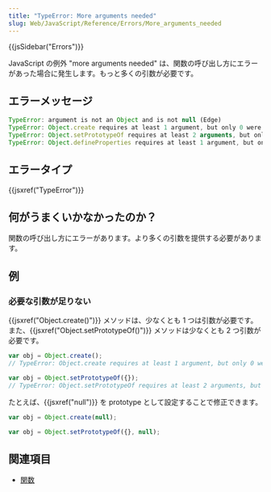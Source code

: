 ```yaml
---
title: "TypeError: More arguments needed"
slug: Web/JavaScript/Reference/Errors/More_arguments_needed
---
```


{{jsSidebar("Errors")}}

JavaScript の例外 "more arguments needed" は、関数の呼び出し方にエラーがあった場合に発生します。もっと多くの引数が必要です。

## エラーメッセージ

```js
TypeError: argument is not an Object and is not null (Edge)
TypeError: Object.create requires at least 1 argument, but only 0 were passed
TypeError: Object.setPrototypeOf requires at least 2 arguments, but only 0 were passed
TypeError: Object.defineProperties requires at least 1 argument, but only 0 were passed
```

## エラータイプ

{{jsxref("TypeError")}}

## 何がうまくいかなかったのか？

関数の呼び出し方にエラーがあります。より多くの引数を提供する必要があります。

## 例

### 必要な引数が足りない

{{jsxref("Object.create()")}} メソッドは、少なくとも 1 つは引数が必要です。また、{{jsxref("Object.setPrototypeOf()")}} メソッドは少なくとも 2 つ引数が必要です。

```js example-bad
var obj = Object.create();
// TypeError: Object.create requires at least 1 argument, but only 0 were passed

var obj = Object.setPrototypeOf({});
// TypeError: Object.setPrototypeOf requires at least 2 arguments, but only 1 were passed
```

たとえば、{{jsxref("null")}} を prototype として設定することで修正できます。

```js example-good
var obj = Object.create(null);

var obj = Object.setPrototypeOf({}, null);
```

## 関連項目

- [関数](/ja/docs/Web/JavaScript/Guide/Functions)
